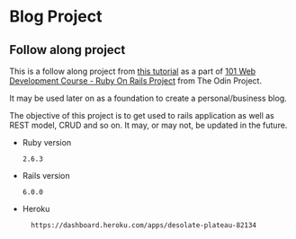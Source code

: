# Blog Project

## Follow along project

This is a follow along project from [this tutorial](http://tutorials.jumpstartlab.com/projects/blogger.html) as
a part of [101 Web Development Course - Ruby On Rails Project](https://www.theodinproject.com/courses/web-development-101/lessons/ruby-on-rails?ref=lnav)
from The Odin Project.

It may be used later on as a foundation to create a personal/business blog.

The objective of this project is to get used to rails application as well as REST
model, CRUD and so on. It may, or may not, be updated in the future.

* Ruby version

      2.6.3
      
* Rails version

      6.0.0
      
* Heroku

        https://dashboard.heroku.com/apps/desolate-plateau-82134
